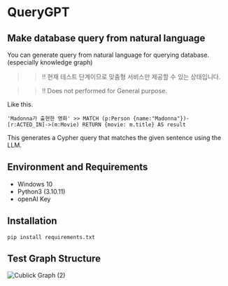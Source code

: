 # QueryGPT
## Make database query from natural language
You can generate query from natural language for querying database. (especially knowledge graph)

>> !! 현재 테스트 단계이므로 맞춤형 서비스만 제공할 수 있는 상태입니다.

>> !! Does not performed for General purpose.

Like this.
```
'Madonna가 출현한 영화' >> MATCH (p:Person {name:"Madonna"})-[r:ACTED_IN]->(m:Movie) RETURN {movie: m.title} AS result
```
This generates a Cypher query that matches the given sentence using the LLM.

## Environment and Requirements
+ Windows 10
+ Python3 (3.10.11)
+ openAI  Key

## Installation
```
pip install requirements.txt
```

## Test Graph Structure
![Cublick Graph (2)](https://github.com/sprtms400/QueryGPT/assets/26298389/b1d1e210-d7fc-4bb1-ad9c-45acc74837de)
